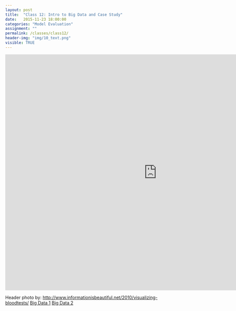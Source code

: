 ```yaml
---
layout: post
title:  "Class 12: Intro to Big Data and Case Study"
date:   2015-11-23 18:00:00
categories: "Model Evaluation"
assignment: ""
permalink: /classes/class12/
header-img: "img/10_text.png"
visible: TRUE
---
```

<iframe src="https://docs.google.com/presentation/d/1O3i2qvndvzMheNSTB9nPcj7jrdtK42OI8rwC0P1a0sE/embed?start=false&loop=false&delayms=60000" frameborder="0" width="960" height="749" allowfullscreen="true" mozallowfullscreen="true" webkitallowfullscreen="true"></iframe>


Header photo by: http://www.informationisbeautiful.net/2010/visualizing-bloodtests/
[Big Data 1](https://drive.google.com/file/d/0B8yD5baAuYKXWnVPTEZkelM1Rlk/view?usp=sharing)
[Big Data 2](https://drive.google.com/file/d/0B8yD5baAuYKXTlk5dWRtczdtTDA/view?usp=sharing)